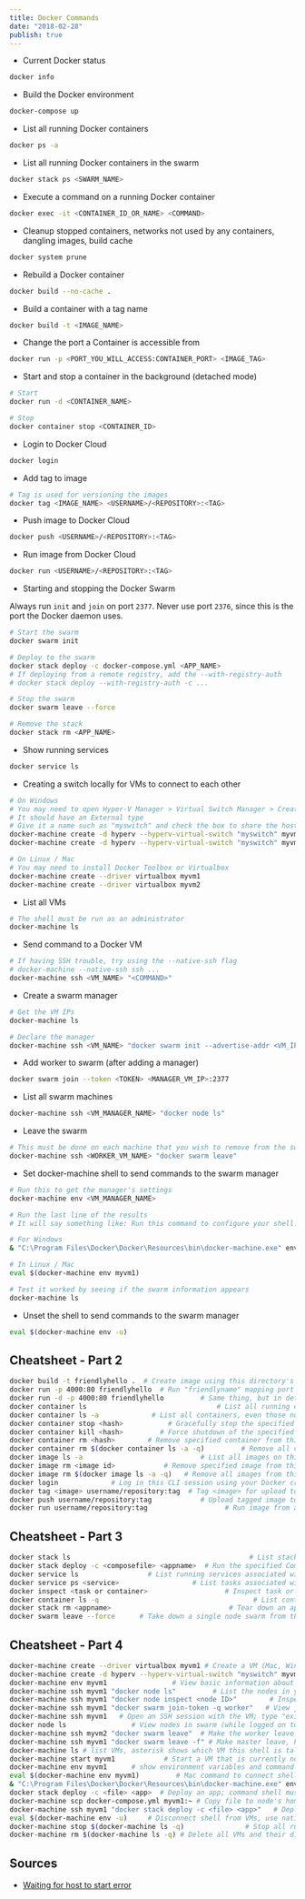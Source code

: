 ```yaml
---
title: Docker Commands
date: "2018-02-28"
publish: true
---
```


- Current Docker status

```bash
docker info
```

- Build the Docker environment

```bash
docker-compose up
```

- List all running Docker containers

```bash
docker ps -a
```

- List all running Docker containers in the swarm

```bash
docker stack ps <SWARM_NAME>
```

- Execute a command on a running Docker container

```bash
docker exec -it <CONTAINER_ID_OR_NAME> <COMMAND>
```

- Cleanup stopped containers, networks not used by any containers, dangling images, build cache

```bash
docker system prune
```

- Rebuild a Docker container

```bash
docker build --no-cache .
```

- Build a container with a tag name

```bash
docker build -t <IMAGE_NAME>
```

- Change the port a Container is accessible from

```bash
docker run -p <PORT_YOU_WILL_ACCESS:CONTAINER_PORT> <IMAGE_TAG>
```

- Start and stop a container in the background (detached mode)

```bash
# Start
docker run -d <CONTAINER_NAME>

# Stop
docker container stop <CONTAINER_ID>
```

- Login to Docker Cloud

```bash
docker login
```

- Add tag to image

```bash
# Tag is used for versioning the images
docker tag <IMAGE_NAME> <USERNAME>/<REPOSITORY>:<TAG>
```

- Push image to Docker Cloud

```bash
docker push <USERNAME>/<REPOSITORY>:<TAG>
```

- Run image from Docker Cloud

```bash
docker run <USERNAME>/<REPOSITORY>:<TAG>
```

- Starting and stopping the Docker Swarm

Always run `init` and `join` on port `2377`. Never use port `2376`, since this is the port the Docker daemon uses.

```bash
# Start the swarm
docker swarm init

# Deploy to the swarm
docker stack deploy -c docker-compose.yml <APP_NAME>
# If deploying from a remote registry, add the --with-registry-auth
# docker stack deploy --with-registry-auth -c ...

# Stop the swarm
docker swarm leave --force

# Remove the stack
docker stack rm <APP_NAME>
```

- Show running services

```bash
docker service ls
```

- Creating a switch locally for VMs to connect to each other

```bash
# On Windows
# You may need to open Hyper-V Manager > Virtual Switch Manager > Create Virtual Switch
# It should have an External type
# Give it a name such as "myswitch" and check the box to share the host machine's active network adapter
docker-machine create -d hyperv --hyperv-virtual-switch "myswitch" myvm1
docker-machine create -d hyperv --hyperv-virtual-switch "myswitch" myvm2

# On Linux / Mac
# You may need to install Docker Toolbox or Virtualbox
docker-machine create --driver virtualbox myvm1
docker-machine create --driver virtualbox myvm2
```

- List all VMs

```bash
# The shell must be run as an administrator
docker-machine ls
```

- Send command to a Docker VM

```bash
# If having SSH trouble, try using the --native-ssh flag
# docker-machine --native-ssh ssh ...
docker-machine ssh <VM_NAME> "<COMMAND>"
```

- Create a swarm manager

```bash
# Get the VM IPs
docker-machine ls

# Declare the manager
docker-machine ssh <VM_NAME> "docker swarm init --advertise-addr <VM_IP>"
```

- Add worker to swarm (after adding a manager)

```bash
docker swarm join --token <TOKEN> <MANAGER_VM_IP>:2377
```

- List all swarm machines

```bash
docker-machine ssh <VM_MANAGER_NAME> "docker node ls"
```

- Leave the swarm

```bash
# This must be done on each machine that you wish to remove from the swarm
docker-machine ssh <WORKER_VM_NAME> "docker swarm leave"
```

- Set docker-machine shell to send commands to the swarm manager

```bash
# Run this to get the manager's settings
docker-machine env <VM_MANAGER_NAME>

# Run the last line of the results
# It will say something like: Run this command to configure your shell:

# For Windows
& "C:\Program Files\Docker\Docker\Resources\bin\docker-machine.exe" env <VM_MANAGER_NAME> | Invoke-Expression

# In Linux / Mac
eval $(docker-machine env myvm1)

# Test it worked by seeing if the swarm information appears
docker-machine ls
```

- Unset the shell to send commands to the swarm manager

```bash
eval $(docker-machine env -u)
```

## Cheatsheet - Part 2

```bash
docker build -t friendlyhello .  # Create image using this directory's Dockerfile
docker run -p 4000:80 friendlyhello  # Run "friendlyname" mapping port 4000 to 80
docker run -d -p 4000:80 friendlyhello         # Same thing, but in detached mode
docker container ls                                # List all running containers
docker container ls -a             # List all containers, even those not running
docker container stop <hash>           # Gracefully stop the specified container
docker container kill <hash>         # Force shutdown of the specified container
docker container rm <hash>        # Remove specified container from this machine
docker container rm $(docker container ls -a -q)         # Remove all containers
docker image ls -a                             # List all images on this machine
docker image rm <image id>            # Remove specified image from this machine
docker image rm $(docker image ls -a -q)   # Remove all images from this machine
docker login             # Log in this CLI session using your Docker credentials
docker tag <image> username/repository:tag  # Tag <image> for upload to registry
docker push username/repository:tag            # Upload tagged image to registry
docker run username/repository:tag                   # Run image from a registry
```

## Cheatsheet - Part 3

```bash
docker stack ls                                            # List stacks or apps
docker stack deploy -c <composefile> <appname>  # Run the specified Compose file
docker service ls                 # List running services associated with an app
docker service ps <service>                  # List tasks associated with an app
docker inspect <task or container>                   # Inspect task or container
docker container ls -q                                      # List container IDs
docker stack rm <appname>                             # Tear down an application
docker swarm leave --force      # Take down a single node swarm from the manager
```

## Cheatsheet - Part 4

```bash
docker-machine create --driver virtualbox myvm1 # Create a VM (Mac, Win7, Linux)
docker-machine create -d hyperv --hyperv-virtual-switch "myswitch" myvm1 # Win10
docker-machine env myvm1                # View basic information about your node
docker-machine ssh myvm1 "docker node ls"         # List the nodes in your swarm
docker-machine ssh myvm1 "docker node inspect <node ID>"        # Inspect a node
docker-machine ssh myvm1 "docker swarm join-token -q worker"   # View join token
docker-machine ssh myvm1   # Open an SSH session with the VM; type "exit" to end
docker node ls                # View nodes in swarm (while logged on to manager)
docker-machine ssh myvm2 "docker swarm leave"  # Make the worker leave the swarm
docker-machine ssh myvm1 "docker swarm leave -f" # Make master leave, kill swarm
docker-machine ls # list VMs, asterisk shows which VM this shell is talking to
docker-machine start myvm1            # Start a VM that is currently not running
docker-machine env myvm1      # show environment variables and command for myvm1
eval $(docker-machine env myvm1)         # Mac command to connect shell to myvm1
& "C:\Program Files\Docker\Docker\Resources\bin\docker-machine.exe" env myvm1 | Invoke-Expression   # Windows command to connect shell to myvm1
docker stack deploy -c <file> <app>  # Deploy an app; command shell must be set to talk to manager (myvm1), uses local Compose file
docker-machine scp docker-compose.yml myvm1:~ # Copy file to node's home dir (only required if you use ssh to connect to manager and deploy the app)
docker-machine ssh myvm1 "docker stack deploy -c <file> <app>"   # Deploy an app using ssh (you must have first copied the Compose file to myvm1)
eval $(docker-machine env -u)     # Disconnect shell from VMs, use native docker
docker-machine stop $(docker-machine ls -q)               # Stop all running VMs
docker-machine rm $(docker-machine ls -q) # Delete all VMs and their disk images
```

## Sources

- [Waiting for host to start error](https://github.com/docker/machine/issues/3832)